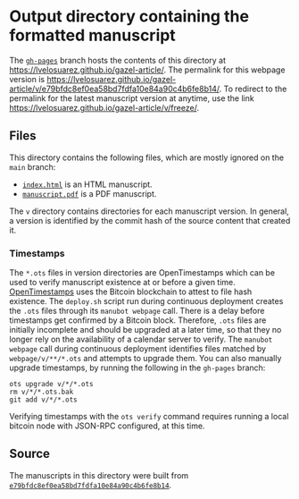 # Output directory containing the formatted manuscript

The [`gh-pages`](https://github.com/lvelosuarez/gazel-article/tree/gh-pages) branch hosts the contents of this directory at <https://lvelosuarez.github.io/gazel-article/>.
The permalink for this webpage version is <https://lvelosuarez.github.io/gazel-article/v/e79bfdc8ef0ea58bd7fdfa10e84a90c4b6fe8b14/>.
To redirect to the permalink for the latest manuscript version at anytime, use the link <https://lvelosuarez.github.io/gazel-article/v/freeze/>.

## Files

This directory contains the following files, which are mostly ignored on the `main` branch:

+ [`index.html`](index.html) is an HTML manuscript.
+ [`manuscript.pdf`](manuscript.pdf) is a PDF manuscript.

The `v` directory contains directories for each manuscript version.
In general, a version is identified by the commit hash of the source content that created it.

### Timestamps

The `*.ots` files in version directories are OpenTimestamps which can be used to verify manuscript existence at or before a given time.
[OpenTimestamps](https://opentimestamps.org/) uses the Bitcoin blockchain to attest to file hash existence.
The `deploy.sh` script run during continuous deployment creates the `.ots` files through its `manubot webpage` call.
There is a delay before timestamps get confirmed by a Bitcoin block.
Therefore, `.ots` files are initially incomplete and should be upgraded at a later time, so that they no longer rely on the availability of a calendar server to verify.
The `manubot webpage` call during continuous deployment identifies files matched by `webpage/v/**/*.ots` and attempts to upgrade them.
You can also manually upgrade timestamps, by running the following in the `gh-pages` branch:

```shell
ots upgrade v/*/*.ots
rm v/*/*.ots.bak
git add v/*/*.ots
```

Verifying timestamps with the `ots verify` command requires running a local bitcoin node with JSON-RPC configured, at this time.

## Source

The manuscripts in this directory were built from
[`e79bfdc8ef0ea58bd7fdfa10e84a90c4b6fe8b14`](https://github.com/lvelosuarez/gazel-article/commit/e79bfdc8ef0ea58bd7fdfa10e84a90c4b6fe8b14).
